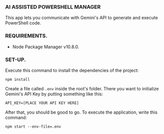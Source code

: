 ### AI ASSISTED POWERSHELL MANAGER

This app lets you communicate with Gemini's API to generate and execute PowerShell code.

### REQUIREMENTS.

- Node Package Manager v10.8.0.

### SET-UP.

Execute this command to install the dependencies of the project:

```npm install```

Create a file called ```.env``` inside the root's folder. There you want to initialize Gemini's API Key by putting something like this:

```API_KEY=[PLACE YOUR API KEY HERE]```

After that, you should be good to go. To execute the application, write this command:

```npm start --env-file=.env```